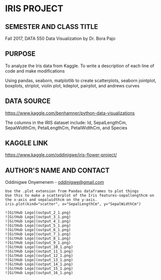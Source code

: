 # IRIS PROJECT

## SEMESTER AND CLASS TITLE

Fall 2017, DATA 550 Data Visualization by Dr. Bora Pajo

## PURPOSE

To analyze the Iris data from Kaggle. To write a description of each line of code and make modifications 

Using pandas, seaborn, matplotlib to create scatterplots, seaborn jointplot, boxplots, striplot, violin plot, kdeplot, pairplot, and andrews curves

## DATA SOURCE 

https://www.kaggle.com/benhamner/python-data-visualizations

The columns in the IRIS dataset include: Id, SepalLengthCm, SepalWidthCm, PetalLengthCm, PetalWidthCm, and Species

## KAGGLE LINK 

https://www.kaggle.com/oddinigwe/iris-flower-project/

## AUTHOR'S NAME AND CONTACT

Oddinigwe Onyemenem - oddinigwe@gmail.com

```
Use the .plot extension from Pandas dataframes to plot things
Use this to make a scatterplot of the Iris features-sepallengthcm on the x-axis and sepalwidthcm on the y-axis.
iris.plot(kind="scatter", x="SepalLengthCm", y="SepalWidthCm")

![GitHub Logo](output_2_1.png)  
![GitHub Logo](output_3_1.png)
![GitHub Logo](output_4_1.png)
![GitHub Logo](output_5_1.png)
![GitHub Logo](output_6_1.png)
![GitHub Logo](output_7_1.png)
![GitHub Logo](output_8_1.png)
![GitHub Logo](output_9_1.png)
![GitHub Logo](output_10_1.png)
![GitHub Logo](output_11_1.png)
![GitHub Logo](output_12_1.png)
![GitHub Logo](output_13_1.png)
![GitHub Logo](output_14_1.png)
![GitHub Logo](output_15_1.png)
![GitHub Logo](output_16_1.png)


